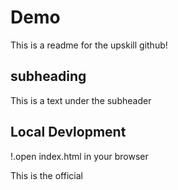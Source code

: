 # Demo

This is a readme for the upskill github!

## subheading

This is a text under the subheader

## Local Devlopment

!.open index.html in your browser

This is the official
